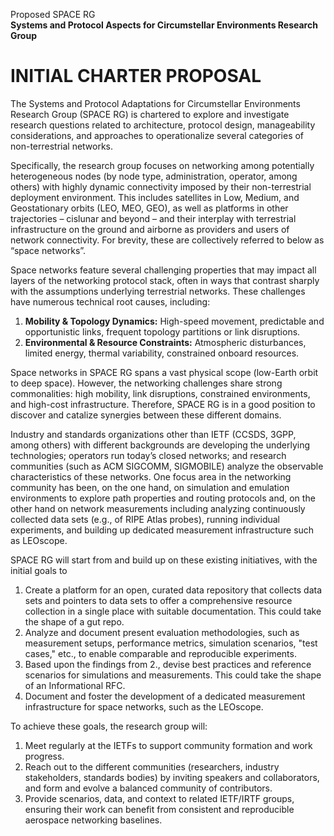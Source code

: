 Proposed SPACE RG  
**Systems and Protocol Aspects for Circumstellar Environments Research Group**

# INITIAL CHARTER PROPOSAL

The Systems and Protocol Adaptations for Circumstellar Environments Research Group (SPACE RG) is chartered to explore and investigate research questions related to architecture, protocol design, manageability considerations, and approaches to operationalize several categories of non-terrestrial networks. 

Specifically, the research group focuses on networking among potentially heterogeneous nodes (by node type, administration, operator, among others) with highly dynamic connectivity imposed by their non-terrestrial deployment environment. 
This includes satellites in Low, Medium, and Geostationary orbits (LEO, MEO, GEO), as well as platforms in other trajectories – cislunar and beyond – and their interplay with terrestrial infrastructure on the ground and airborne as providers and users of network connectivity. 
For brevity, these are collectively referred to below as “space networks”.

Space networks feature several challenging properties that may impact all layers of the networking protocol stack, often in ways that contrast sharply with the assumptions underlying terrestrial networks. 
These challenges have numerous technical root causes, including:

1. **Mobility & Topology Dynamics:** High-speed movement, predictable and opportunistic links, frequent topology partitions or link disruptions.  
2. **Environmental & Resource Constraints:** Atmospheric disturbances, limited energy, thermal variability, constrained onboard resources.

Space networks in SPACE RG spans a vast physical scope (low-Earth orbit to deep space). 
However, the networking challenges share strong commonalities: high mobility, link disruptions, constrained environments, and high-cost infrastructure. 
Therefore, SPACE RG is in a good position to discover and catalize synergies between these different domains.

Industry and standards organizations other than IETF (CCSDS, 3GPP, among others)  with different backgrounds are developing the underlying technologies; operators run today’s closed networks; and research communities (such as ACM SIGCOMM, SIGMOBILE) analyze the observable characteristics of these networks. 
One focus area in the networking community has been, on the one hand, on simulation and emulation environments to explore path properties and routing protocols and, on the other hand on network measurements including analyzing continuously collected data sets (e.g., of RIPE Atlas probes), running individual experiments, and building up dedicated measurement infrastructure such as LEOscope.

SPACE RG will start from and build up on these existing initiatives, with the initial goals to

1. Create a platform for an open, curated data repository that collects data sets and pointers to data sets to offer a comprehensive resource collection in a single place with suitable documentation. 
This could take the shape of a gut repo.  
2. Analyze and document present evaluation methodologies, such as measurement setups, performance metrics, simulation scenarios, "test cases," etc., to enable comparable and reproducible experiments. 
3. Based upon the findings from 2., devise best practices and reference scenarios for simulations and measurements. 
This could take the shape of an Informational RFC.  
4. Document and foster the development of a dedicated measurement infrastructure for space networks, such as the LEOscope.

To achieve these goals, the research group will:
1. Meet regularly at the IETFs to support community formation and work progress. 
2. Reach out to the different communities (researchers, industry stakeholders, standards bodies) by inviting speakers and collaborators, and form and evolve a balanced community of contributors. 
3. Provide scenarios, data, and context to related IETF/IRTF groups, ensuring their work can benefit from consistent and reproducible aerospace networking baselines. 

